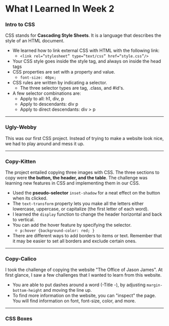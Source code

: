 # What I Learned In Week 2

### Intro to CSS
CSS stands for **Cascading Style Sheets**. It is a language that describes the style of an HTML document.
* We learned how to link external CSS with HTML with the following link:
  * `<link rel=”stylesheet” type=”text/css” href=“style.css”/>`
* Your CSS style goes inside the style tag, and always on inside the head tags
* CSS properties are set with a property and value.
  * `font-size: 40px;`
* CSS rules are written by indicating a selector.
  * The three selector types are tag, .class, and #id's.
* A few selector combinations are:
  * Apply to all: h1, div, p
  * Apply to descendants: div p
  * Apply to direct descendants: div > p

---
### Ugly-Webby
This was our first CSS project. Instead of trying to make a website look nice, we had to play around and mess it up. 

---
### Copy-Kitten
The project entailed copying three images with CSS. The three sections to copy were **the button, the header, and the table**. The challenge was learning new features in CSS and implementing them in our CSS.
* Used the **pseudo-selector** `inset-shadow` for a neat effect on the button when its clicked.
* The `text-transform` property lets you make all the letters either lowercase, uppercase, or capitalize (the first letter of each word).
* I learned the `display` function to change the header horizontal and back to vertical.
* You can add the hover feature by specifying the selector.
  * `p:hover {background-color: red; }`
* There are different ways to add borders to items or text. Remember that it may be easier to set all borders and exclude certain ones.

---
### Copy-Calico
I took the challenge of copying the website "The Office of Jason James". At first glance, I saw a few challenges that I wanted to learn from this website.
* You are able to put dashes around a word (-Title -), by adjusting `margin-bottom-height` and moving the line up. 
* To find more information on the website, you can "inspect" the page. You will find information on font, font-size, color, and more.

---
### CSS Boxes
